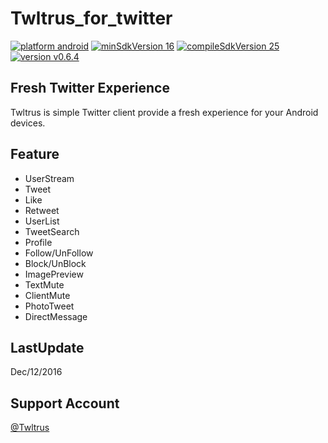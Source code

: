 # Twltrus_for_twitter
[![platform android](https://img.shields.io/badge/platform-android-green.svg?style=true)](#)
[![minSdkVersion 16](https://img.shields.io/badge/minSdkVersion-16-red.svg?style=true)](#)
[![compileSdkVersion 25](https://img.shields.io/badge/compileSdkVersion-25-yellow.svg?style=true)](#)
[![version v0.6.4](https://img.shields.io/badge/version-v0.6.4-blue.svg)](#)

## Fresh Twitter Experience
Twltrus is simple Twitter client provide a fresh experience for your Android devices.

## Feature
- UserStream
- Tweet
- Like
- Retweet
- UserList
- TweetSearch
- Profile
- Follow/UnFollow
- Block/UnBlock
- ImagePreview
- TextMute
- ClientMute
- PhotoTweet
- DirectMessage

## LastUpdate
Dec/12/2016

## Support Account
[@Twltrus](https://twitter.com/Twltrus)
